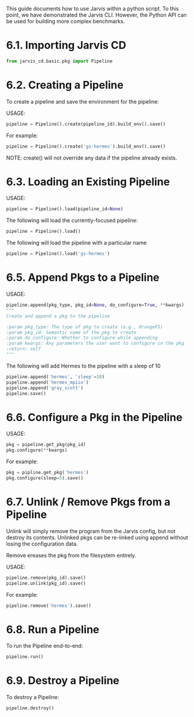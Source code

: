 This guide documents how to use Jarvis within a python script. To this point,
we have demonstrated the Jarvis CLI. However, the Python API can be used
for building more complex benchmarks.

# 6.1. Importing Jarvis CD

```python
from jarvis_cd.basic.pkg import Pipeline
```

# 6.2. Creating a Pipeline

To create a pipeline and save the environment for the pipeline:

USAGE:
```python
pipeline = Pipeline().create(pipeline_id).build_env().save()
```

For example:
```python
pipeline = Pipeline().create('gs-hermes').build_env().save()
```

NOTE: create() will not override any data if the pipeline already exists.

# 6.3. Loading an Existing Pipeline

USAGE:
```python
pipeline = Pipeline().load(pipeline_id=None)
```

The following will load the currently-focused pipeline:
```python
pipeline = Pipeline().load()
```

The following will load the pipeline with a particular name
```python
pipeline = Pipeline().load('gs-hermes')
```

# 6.5. Append Pkgs to a Pipeline

USAGE:
```python
pipeline.append(pkg_type, pkg_id=None, do_configure=True, **kwargs)
"""
Create and append a pkg to the pipeline

:param pkg_type: The type of pkg to create (e.g., OrangeFS)
:param pkg_id: Semantic name of the pkg to create
:param do_configure: Whether to configure while appending
:param kwargs: Any parameters the user want to configure in the pkg
:return: self
"""
```

The following will add Hermes to the pipeline with a sleep of 10
```python
pipeline.append('hermes', 'sleep'=10)
pipeline.append('hermes_mpiio')
pipeline.append('gray_scott')
pipeline.save()
```

# 6.6. Configure a Pkg in the Pipeline

USAGE:
```python
pkg = pipeline.get_pkg(pkg_id)
pkg.configure(**kwargs)
```

For example:
```python
pkg = pipline.get_pkg('hermes')
pkg.configure(sleep=5).save()
```

# 6.7. Unlink / Remove Pkgs from a Pipeline

Unlink will simply remove the program from the Jarvis config, but not
destroy its contents. Unlinked pkgs can be re-linked using append without
losing the configuration data.

Remove ereases the pkg from the filesystem entirely.

USAGE:
```python
pipeline.remove(pkg_id).save()
pipeline.unlink(pkg_id).save()
```

For example:
```python
pipeline.remove('hermes').save()
```

# 6.8. Run a Pipeline

To run the Pipeline end-to-end:
```python
pipeline.run()
```

# 6.9. Destroy a Pipeline

To destroy a Pipeline:
```python
pipeline.destroy()
```
